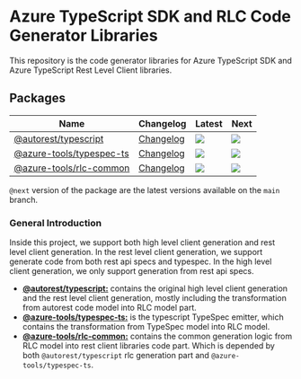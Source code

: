 # Azure TypeScript SDK and RLC Code Generator Libraries

This repository is the code generator libraries for Azure TypeScript SDK and Azure TypeScript Rest Level Client libraries.

## Packages

| Name                                                                        | Changelog                                    | Latest                                                                                                                                               | Next                                                                            |
| --------------------------------------------------------------------------- | -------------------------------------------- | ---------------------------------------------------------------------------------------------------------------------------------------------------- | ------------------------------------------------------------------------------- |
| [@autorest/typescript][autorest_typescript_src]                             | [Changelog][autorest_typescript_chg]               | [![](https://img.shields.io/npm/v/@autorest/typescript)](https://www.npmjs.com/package/@autorest/typescript)                             | ![](https://img.shields.io/npm/v/@autorest/typescript/next)               |
| [@azure-tools/typespec-ts][typespec-ts_src]                         | [Changelog][typespec-ts_chg]             | [![](https://img.shields.io/npm/v/@azure-tools/typespec-ts)](https://www.npmjs.com/package/@azure-tools/typespec-ts)                         | ![](https://img.shields.io/npm/@azure-tools/typespec-azure-core/next)               |
| [@azure-tools/rlc-common][rlc-common_src]       | [Changelog][rlc-common_chg] | [![](https://img.shields.io/npm/v/@azure-tools/rlc-common)](https://www.npmjs.com/package/@azure-tools/rlc-common) | ![](https://img.shields.io/npm/@azure-tools/rlc-common/next)   |


[autorest_typescript_src]: packages/autorest.typescript/
[autorest_typescript_chg]: packages/autorest.typescript/CHANGELOG.md
[typespec-ts_src]: packages/typespec-ts
[typespec-ts_chg]: packages/typespec-ts/CHANGELOG.md
[rlc-common_src]: packages/rlc-common
[rlc-common_chg]: packages/rlc-common/CHANGELOG.md


`@next` version of the package are the latest versions available on the `main` branch.

### General Introduction

Inside this project, we support both high level client generation and rest level client generation. In the rest level client generation, we support generate code from both rest api specs and typespec. In the high level client generation, we only support generation from rest api specs.  

- [**@autorest/typescript:**](https://github.com/Azure/autorest.typescript/tree/main/packages/autorest.typescript) contains the original high level client generation and the rest level client generation, mostly including the transformation from autorest code model into RLC model part.
- [**@azure-tools/typespec-ts:**](https://github.com/Azure/autorest.typescript/tree/main/packages/typespec-ts) is the typescript TypeSpec emitter, which contains the transformation from TypeSpec model into RLC model.
- [**@azure-tools/rlc-common:**](https://github.com/Azure/autorest.typescript/tree/main/packages/rlc-common) contains the common generation logic from RLC model into rest client libraries code part. Which is depended by both `@autorest/typescript` rlc generation part and `@azure-tools/typespec-ts`.
